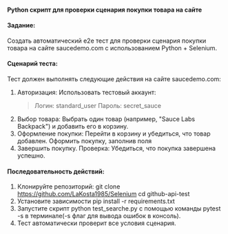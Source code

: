 #### Python скрипт для проверки сценария покупки товара на сайте

#### Задание:

Создать автоматический e2e тест для проверки сценария покупки товара на сайте saucedemo.com с использованием Python + Selenium.

#### Сценарий теста:

Тест должен выполнять следующие действия на сайте saucedemo.com:

1. Авторизация: Использовать тестовый аккаунт:
   > Логин: standard_user
   > Пароль: secret_sauce
2. Выбор товара: Выбрать один товар (например, "Sauce Labs Backpack") и добавить его в корзину.
3. Оформление покупки:
   Перейти в корзину и убедиться, что товар добавлен.
   Оформить покупку, заполнив поля
4. Завершить покупку.
   Проверка: Убедиться, что покупка завершена успешно.

#### Последовательность действий:

1. Клонируйте репозиторий:
   git clone https://github.com/LaKosta1985/Selenium
   cd github-api-test
2. Установите зависимости
   pip install -r requirements.txt
3. Запустите скрипт
   python test_searche.py c помощью команды pytest -s в терминале(-s флаг для вывода ошибок в консоль).
4. Тест автоматически проверит все условия сценария.
